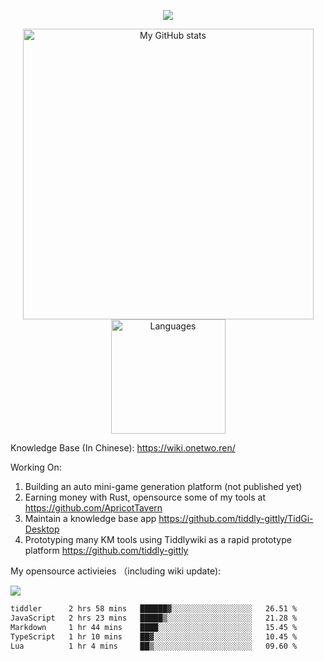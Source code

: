 <a href="https://github.com/linonetwo">
    <p align="center">
        <img src="https://github-profile-trophy.vercel.app/?username=linonetwo&column=7&theme=onedark"/>
    </p>
</a>
<a align="center" href="https://github.com/linonetwo">
  <p align="center">
    <img src="https://github-readme-stats.vercel.app/api?username=linonetwo&show_icons=true&count_private=true" alt="My GitHub stats" width="465"/>
    <img src="https://github-readme-stats.vercel.app/api/top-langs/?username=linonetwo&layout=compact&langs_count=10" alt="Languages" height="183">
  </p>
</a>

Knowledge Base (In Chinese): https://wiki.onetwo.ren/

Working On: 

1. Building an auto mini-game generation platform (not published yet)
1. Earning money with Rust, opensource some of my tools at https://github.com/ApricotTavern
1. Maintain a knowledge base app https://github.com/tiddly-gittly/TidGi-Desktop
1. Prototyping many KM tools using Tiddlywiki as a rapid prototype platform https://github.com/tiddly-gittly

My opensource activieies （including wiki update):

![](https://visitor-badge.glitch.me/badge?page_id=linonetwo.linonetwo)

<!--START_SECTION:waka-->

```txt
tiddler      2 hrs 58 mins   ██████▓░░░░░░░░░░░░░░░░░░   26.51 %
JavaScript   2 hrs 23 mins   █████▒░░░░░░░░░░░░░░░░░░░   21.28 %
Markdown     1 hr 44 mins    ████░░░░░░░░░░░░░░░░░░░░░   15.45 %
TypeScript   1 hr 10 mins    ██▓░░░░░░░░░░░░░░░░░░░░░░   10.45 %
Lua          1 hr 4 mins     ██▒░░░░░░░░░░░░░░░░░░░░░░   09.60 %
```

<!--END_SECTION:waka-->
